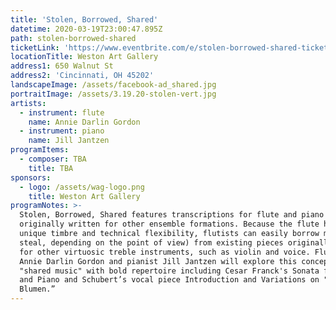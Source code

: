 ```yaml
---
title: 'Stolen, Borrowed, Shared'
datetime: 2020-03-19T23:00:47.895Z
path: stolen-borrowed-shared
ticketLink: 'https://www.eventbrite.com/e/stolen-borrowed-shared-tickets-70347536375'
locationTitle: Weston Art Gallery
address1: 650 Walnut St
address2: 'Cincinnati, OH 45202'
landscapeImage: /assets/facebook-ad_shared.jpg
portraitImage: /assets/3.19.20-stolen-vert.jpg
artists:
  - instrument: flute
    name: Annie Darlin Gordon
  - instrument: piano
    name: Jill Jantzen
programItems:
  - composer: TBA
    title: TBA
sponsors:
  - logo: /assets/wag-logo.png
    title: Weston Art Gallery
programNotes: >-
  Stolen, Borrowed, Shared features transcriptions for flute and piano that were
  originally written for other ensemble formations. Because the flute has a
  unique timbre and technical flexibility, flutists can easily borrow music (or
  steal, depending on the point of view) from existing pieces originally written
  for other virtuosic treble instruments, such as violin and voice. Flutist
  Annie Darlin Gordon and pianist Jill Jantzen will explore this concept of
  "shared music" with bold repertoire including Cesar Franck's Sonata for Violin
  and Piano and Schubert’s vocal piece Introduction and Variations on "Trockne
  Blumen.”
---
```


